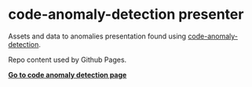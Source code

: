 # code-anomaly-detection presenter

Assets and data to anomalies presentation found using [code-anomaly-detection](https://github.com/PetukhovVictor/code-anomaly-detection).

Repo content used by Github Pages.

**[Go to code anomaly detection page](https://petukhovvictor.github.io/code-anomaly-detection/)**

